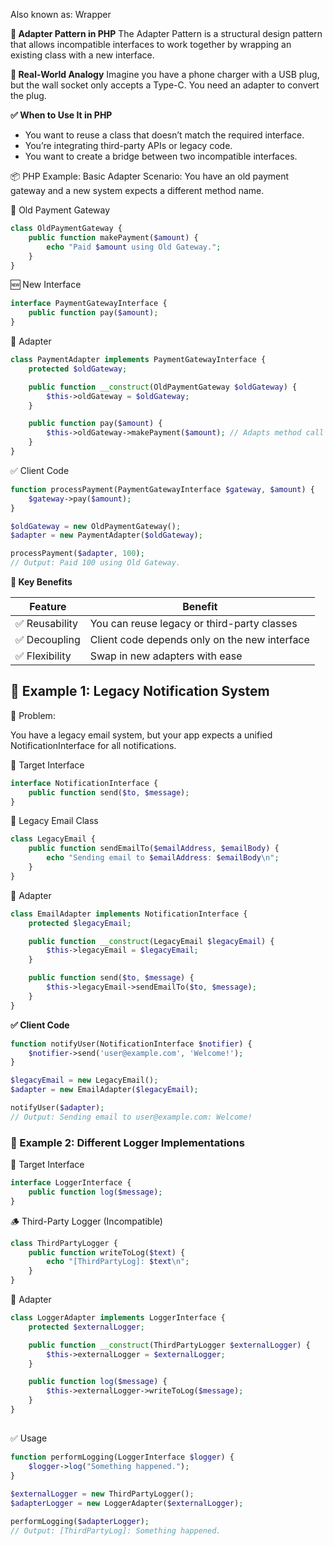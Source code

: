 Also known as: Wrapper

**🔌 Adapter Pattern in PHP**
The Adapter Pattern is a structural design pattern that allows incompatible interfaces to work together by wrapping an existing class with a new interface.

**🧠 Real-World Analogy**
Imagine you have a phone charger with a USB plug, but the wall socket only accepts a Type-C. You need an adapter to convert the plug.

**✅ When to Use It in PHP**
- You want to reuse a class that doesn’t match the required interface.
- You’re integrating third-party APIs or legacy code.
- You want to create a bridge between two incompatible interfaces.


📦 PHP Example: Basic Adapter
Scenario:
You have an old payment gateway and a new system expects a different method name.

🧾 Old Payment Gateway
```php 
class OldPaymentGateway {
    public function makePayment($amount) {
        echo "Paid $amount using Old Gateway.";
    }
}

```

🆕 New Interface

```php
interface PaymentGatewayInterface {
    public function pay($amount);
}

```

🔧 Adapter

```php 
class PaymentAdapter implements PaymentGatewayInterface {
    protected $oldGateway;

    public function __construct(OldPaymentGateway $oldGateway) {
        $this->oldGateway = $oldGateway;
    }

    public function pay($amount) {
        $this->oldGateway->makePayment($amount); // Adapts method call
    }
}

```

✅ Client Code

```php 
function processPayment(PaymentGatewayInterface $gateway, $amount) {
    $gateway->pay($amount);
}

$oldGateway = new OldPaymentGateway();
$adapter = new PaymentAdapter($oldGateway);

processPayment($adapter, 100);
// Output: Paid 100 using Old Gateway.

```

**🧩 Key Benefits**

| Feature       | Benefit                                       |
| ------------- | --------------------------------------------- |
| ✅ Reusability | You can reuse legacy or third-party classes   |
| ✅ Decoupling  | Client code depends only on the new interface |
| ✅ Flexibility | Swap in new adapters with ease                |


## **🧩 Example 1: Legacy Notification System**

🛑 Problem:

You have a legacy email system, but your app expects a unified NotificationInterface for all notifications.


🎯 Target Interface

```php
interface NotificationInterface {
    public function send($to, $message);
}

```

🧓 Legacy Email Class

```php
class LegacyEmail {
    public function sendEmailTo($emailAddress, $emailBody) {
        echo "Sending email to $emailAddress: $emailBody\n";
    }
}

```


🔧 Adapter
```php
class EmailAdapter implements NotificationInterface {
    protected $legacyEmail;

    public function __construct(LegacyEmail $legacyEmail) {
        $this->legacyEmail = $legacyEmail;
    }

    public function send($to, $message) {
        $this->legacyEmail->sendEmailTo($to, $message);
    }
}

```

**✅ Client Code**

```php
function notifyUser(NotificationInterface $notifier) {
    $notifier->send('user@example.com', 'Welcome!');
}

$legacyEmail = new LegacyEmail();
$adapter = new EmailAdapter($legacyEmail);

notifyUser($adapter);
// Output: Sending email to user@example.com: Welcome!

```

### **🧩 Example 2: Different Logger Implementations**

🎯 Target Interface

```php
interface LoggerInterface {
    public function log($message);
}

```

🪵 Third-Party Logger (Incompatible)
```php
class ThirdPartyLogger {
    public function writeToLog($text) {
        echo "[ThirdPartyLog]: $text\n";
    }
}

```

🔧 Adapter

```php
class LoggerAdapter implements LoggerInterface {
    protected $externalLogger;

    public function __construct(ThirdPartyLogger $externalLogger) {
        $this->externalLogger = $externalLogger;
    }

    public function log($message) {
        $this->externalLogger->writeToLog($message);
    }
}

```
##

✅ Usage

```php
function performLogging(LoggerInterface $logger) {
    $logger->log("Something happened.");
}

$externalLogger = new ThirdPartyLogger();
$adapterLogger = new LoggerAdapter($externalLogger);

performLogging($adapterLogger);
// Output: [ThirdPartyLog]: Something happened.

```